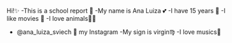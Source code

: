 Hi!✨
-This is a school report 📝
-My name is Ana Luiza 💕
-I have 15 years 🎊
-I like movies 🎥
-I love animals🐶🐱
- @ana_luiza_sviech 💙 my Instagram
-My sign is virgin♍️
-I love musics💖
